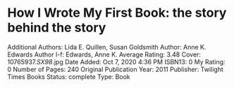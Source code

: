 # How I Wrote My First Book: the story behind the story

Additional Authors: Lida E. Quillen, Susan Goldsmith
Author: Anne K. Edwards
Author l-f: Edwards, Anne K.
Average Rating: 3.48
Cover: 10765937._SX98_.jpg
Date Added: Oct 7, 2020 4:36 PM
ISBN13: 0
My Rating: 0
Number of Pages: 240
Original Publication Year: 2011
Publisher: Twilight Times Books
Status: complete
Type: Book